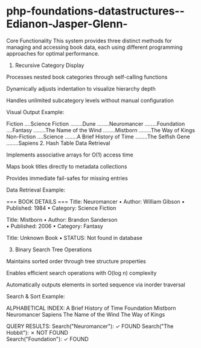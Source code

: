 # php-foundations-datastructures--Edianon-Jasper-Glenn-
Core Functionality
This system provides three distinct methods for managing and accessing book data, each using different programming approaches for optimal performance.

1. Recursive Category Display

Processes nested book categories through self-calling functions

Dynamically adjusts indentation to visualize hierarchy depth

Handles unlimited subcategory levels without manual configuration

Visual Output Example:

Fiction
....Science Fiction
........Dune
........Neuromancer
........Foundation
....Fantasy
........The Name of the Wind
........Mistborn
........The Way of Kings
Non-Fiction
....Science
........A Brief History of Time
........The Selfish Gene
........Sapiens
2. Hash Table Data Retrieval

Implements associative arrays for O(1) access time

Maps book titles directly to metadata collections

Provides immediate fail-safes for missing entries

Data Retrieval Example:

=== BOOK DETAILS ===
Title: Neuromancer
• Author: William Gibson
• Published: 1984
• Category: Science Fiction

Title: Mistborn
• Author: Brandon Sanderson  
• Published: 2006
• Category: Fantasy

Title: Unknown Book
• STATUS: Not found in database

3. Binary Search Tree Operations

Maintains sorted order through tree structure properties

Enables efficient search operations with O(log n) complexity

Automatically outputs elements in sorted sequence via inorder traversal

Search & Sort Example:

ALPHABETICAL INDEX:
A Brief History of Time
Foundation
Mistborn
Neuromancer
Sapiens
The Name of the Wind
The Way of Kings

QUERY RESULTS:
Search("Neuromancer"): ✓ FOUND
Search("The Hobbit"): ✗ NOT FOUND  
Search("Foundation"): ✓ FOUND
